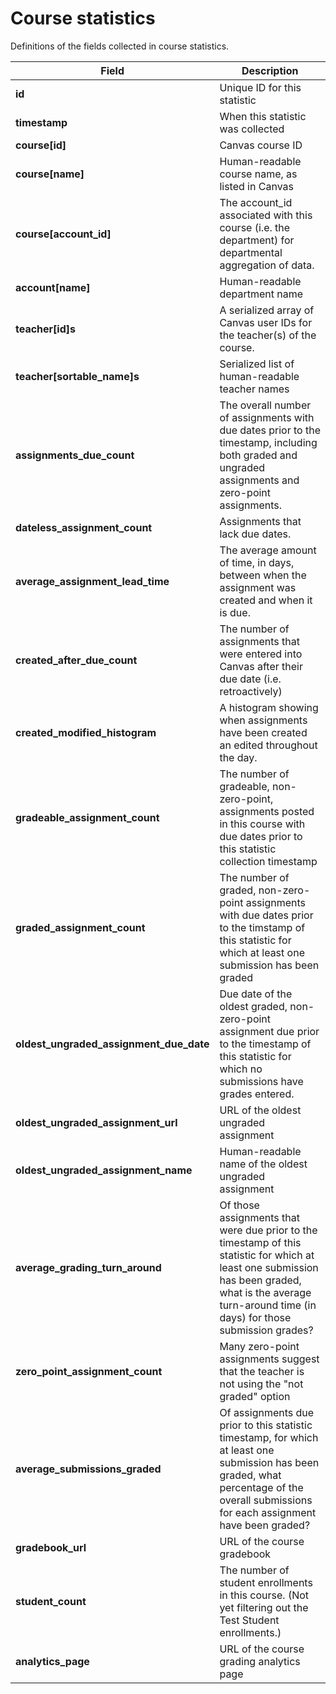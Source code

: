 # Course statistics

Definitions of the fields collected in course statistics.

| Field | Description |
| --- | --- |
| **id** | Unique ID for this statistic |
| **timestamp** | When this statistic was collected |
| **course[id]** | Canvas course ID |
| **course[name]** | Human-readable course name, as listed in Canvas |
| **course[account_id]** | The account_id associated with this course (i.e. the department) for departmental aggregation of data. |
| **account[name]** | Human-readable department name |
| **teacher[id]s** | A serialized array of Canvas user IDs for the teacher(s) of the course. |
| **teacher[sortable_name]s** | Serialized list of human-readable teacher names |
| **assignments_due_count** | The overall number of assignments with due dates prior to the timestamp, including both graded and ungraded assignments and zero-point assignments. |
| **dateless_assignment_count** | Assignments that lack due dates. |
| **average_assignment_lead_time** | The average amount of time, in days, between when the assignment was created and when it is due. |
| **created_after_due_count** | The number of assignments that were entered into Canvas after their due date (i.e. retroactively) |
| **created_modified_histogram** | A histogram showing when assignments have been created an edited throughout the day. |
| **gradeable_assignment_count** | The number of gradeable, non-zero-point, assignments posted in this course with due dates prior to this statistic collection timestamp |
| **graded_assignment_count** | The number of graded, non-zero-point assignments with due dates prior to the timstamp of this statistic for which at least one submission has been graded |
| **oldest_ungraded_assignment_due_date** | Due date of the oldest graded, non-zero-point assignment due prior to the timestamp of this statistic for which no submissions have grades entered. |
| **oldest_ungraded_assignment_url** | URL of the oldest ungraded assignment |
| **oldest_ungraded_assignment_name** | Human-readable name of the oldest ungraded assignment |
| **average_grading_turn_around** | Of those assignments that were due prior to the timestamp of this statistic for which at least one submission has been graded, what is the average turn-around time (in days) for those submission grades? |
| **zero_point_assignment_count** | Many zero-point assignments suggest that the teacher is not using the "not graded" option |
| **average_submissions_graded** | Of assignments due prior to this statistic timestamp, for which at least one submission has been graded, what percentage of the overall submissions for each assignment have been graded? |
| **gradebook_url** | URL of the course gradebook |
| **student_count** | The number of student enrollments in this course. (Not yet filtering out the Test Student enrollments.) |
| **analytics_page** | URL of the course grading analytics page |
